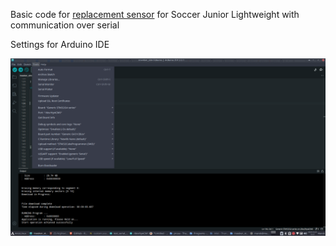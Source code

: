 Basic code for [replacement sensor](https://github.com/markosko/IRseeker-kicad) for Soccer Junior Lightweight with communication over serial




Settings for Arduino IDE

![Settings](./settings.png)